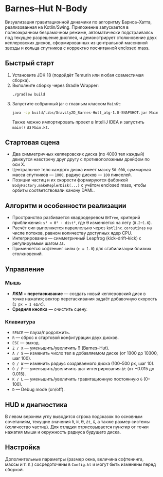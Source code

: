 # Barnes–Hut N-Body

Визуализация гравитационной динамики по алгоритму Барнса–Хатта, реализованная на Kotlin/Swing. Приложение запускается в полноэкранном безрамочном режиме, автоматически подстраиваясь под текущее разрешение дисплея, и демонстрирует столкновение двух кеплеровских дисков, сформированных из центральной массивной звезды и кольца спутников с корректно посчитанной enclosed mass.

## Быстрый старт

1. Установите JDK 18 (подойдёт Temurin или любая совместимая сборка).
2. Выполните сборку через Gradle Wrapper:
   ```bash
   ./gradlew build
   ```
3. Запустите собранный jar c главным классом `MainKt`:
   ```bash
   java -cp build/libs/Gravity2D_Barnes-Hutt_alg-1.0-SNAPSHOT.jar MainKt
   ```
   Также можно импортировать проект в IntelliJ IDEA и запустить `main()` из `Main.kt`.

## Стартовая сцена

* Два симметричных кеплеровских диска (по 4000 тел каждый) движутся навстречу друг другу с противоположным дрейфом по оси X.
* Центральное тело каждого диска имеет массу `50 000`, суммарная масса спутников — `1000`, радиус дисков — `100` пикселей.
* Позиции частиц и их скорости формируются фабрикой `BodyFactory.makeKeplerDisk(...)` с учётом enclosed mass, чтобы орбиты соответствовали канону DAML.

## Алгоритм и особенности реализации

* Пространство разбивается квадродеревом `BHTree`, критерий приближения: `s² < θ² · dist²`, где θ изменяется на лету (`0.2`–`1.6`).
* Расчёт сил выполняется параллельно через `kotlinx.coroutines` на числе потоков, равном количеству доступных ядер CPU.
* Интегрирование — симметричный Leapfrog (kick–drift–kick) с регулируемым шагом `Δt`.
* Применяется софтенинг силы (`ε = 1.0`) для стабилизации близких столкновений.

## Управление

### Мышь
* **ЛКМ + перетаскивание** — создать новый кеплеровский диск в точке нажатия; вектор перетаскивания задаёт добавочную скорость (`1 px = 1 ед/с`).
* **Средняя кнопка** — очистить сцену.

### Клавиатура
* `SPACE` — пауза/продолжить.
* `R` — сброс к стартовой конфигурации двух дисков.
* `ESC` — выход.
* `Z / X` — уменьшить/увеличить θ (Barnes–Hut).
* `A / S` — изменить число тел в добавляемом диске (от 1000 до 10000, шаг 100).
* `Q / W` — изменить радиус создаваемого диска (100–500 px, шаг 10).
* `O / P` — уменьшить/увеличить шаг интегрирования `Δt` (от −0.015 до 0.015).
* `K / L` — уменьшить/увеличить гравитационную постоянную `G` (0–100).
* `D` — Debug mode (on/off).

## HUD и диагностика

В левом верхнем углу выводится строка подсказок по основным сочетаниям, текущие значения `R`, `N`, θ, `Δt`, `G`, а также размер системы (количество частиц). Для отладки отрисовывается пунктир от точки нажатия мыши и окружность радиуса будущего диска.

## Настройка

Дополнительные параметры (размер окна, величина софтенинга, массы и т. п.) сосредоточены в `Config.kt` и могут быть изменены перед сборкой.

